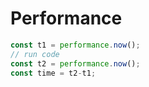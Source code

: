 # Performance

<!-- TOC -->


``` javascript
const t1 = performance.now();
// run code
const t2 = performance.now();
const time = t2-t1;
```